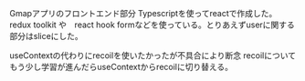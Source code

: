 Gmapアプリのフロントエンド部分
Typescriptを使ってreactで作成した。
redux toolkit や　react hook formなどを使っている。とりあえずuserに関する部分はsliceにした。

useContextの代わりにrecoilを使いたかったが不具合により断念
recoilについてもう少し学習が進んだらuseContextからrecoilに切り替える。

